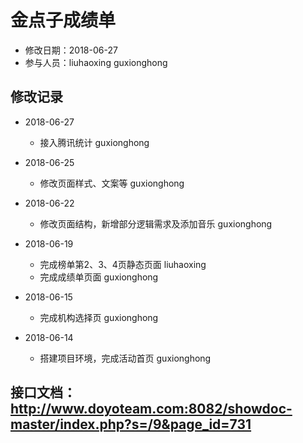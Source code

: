 # 金点子成绩单
- 修改日期：2018-06-27
- 参与人员：liuhaoxing guxionghong 

## 修改记录
- 2018-06-27
  * 接入腾讯统计 guxionghong

- 2018-06-25
  * 修改页面样式、文案等 guxionghong

- 2018-06-22
  * 修改页面结构，新增部分逻辑需求及添加音乐 guxionghong

- 2018-06-19
  * 完成榜单第2、3、4页静态页面 liuhaoxing
  * 完成成绩单页面 guxionghong

- 2018-06-15
  * 完成机构选择页 guxionghong

- 2018-06-14
  * 搭建项目环境，完成活动首页 guxionghong


## 接口文档： http://www.doyoteam.com:8082/showdoc-master/index.php?s=/9&page_id=731